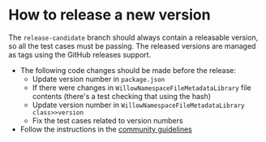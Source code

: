 # How to release a new version

The `release-candidate` branch should always contain a releasable version, so
all the test cases must be passing. The released versions are managed as tags
using the GitHub releases support.

- The following code changes should be made before the
  release:
  - Update version number in `package.json`
  - If there were changes in `WillowNamespaceFileMetadataLibrary` file contents
  (there's a test checking that using the hash)
  - Update version number in `WillowNamespaceFileMetadataLibrary class>>version`
  - Fix the test cases related to version numbers
- Follow the instructions in the [community guidelines](https://github.com/ba-st/Community/blob/master/docs/CodingStandards.md#releasing-a-new-version)

